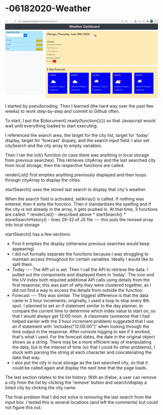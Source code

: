 # -06182020-Weather

![Image of Weather Homework deployed](./assets/currentupload.jpg)

I started by pseudocoding.  Then I learned (the hard way over the past few weeks) to work step-by-step and commit to Github often.

To start, I put the $(document).ready(function(){}) so that Javascript would wait until everything loaded to start executing.

I referenced the search area, the target for the city list, target for 'today' display, target for 'forecast' dispaly, and the search input field. I also set citySearch and the city array to empty variables.

Then I ran the init() function (in case there was anything in local storage from previous searches).  This retrieves cityArray and the last searched city from local storage; then the respective functions are called.  

renderList() first empties anything previously displayed and then loops through cityArray to display the cities.

startSearch() uses the stored last search to display that city's weather.

When the search field is activated, setArray() is called.  If nothing was entered, then it exits the function.  Then it standardizes the spelling and if the city is not already in the array, it gets pushed in.  At that time, 3 functions are called:
    * renderList() - described above
    * startSearch()
    * storeSearchHistory() - lines 29-32 of JS file --- this puts the revised array into local storage

startSearch() has a few sections:
- First it empties the display (otherwise previous searches would keep appearing)
- I did not formally separate the functions because I was struggling to maintain access throughout for certain variables.  Ideally I would like to split them.
- Today --- The API url is set.  Then I call the API to retrieve the data.  I pulled out the components and displayed them in 'today'.  The icon and the UV index both required additional API calls using details from the first response; this was part of why they were clustered together, as I did not find a way to access the details from outside the function.
- Forecast --- This was similar.  The biggest difference is that the data came in 3 hour increments; originally, I used a loop to stop every 8th spot.  I planned to set an if statement similar to the day planner, to compare the current time to determine which index value to start on, so that I would always get 12:00 noon.  A classmate (someone that I had helped earlier with the 3 hour increment problem) suggested that I use an if statement with 'includes("12:00:00")' when looking through the time output in the response.  After console logging to see if it worked, that's what I used.  For the forecast dates, the date in the original object shows as a string.  There may be a more efficient way of manipulating the data, but in the interest of time (so that I could fix other problems), I stuck with parsing the string at each character and concatenating the date that way.  
- I also put the city in local storage as the last searched city, so that it could be called again and display the next time that the page loads.

The last section relates to the list history.  With an if/else, a user can remove a city from the list by clicking the 'remove' button and search/display a listed city by clicking the city name.

The final problem that I did not solve is removing the last search from the input box.  I tested this is several locations (and left the comments) but could not figure this out.  





